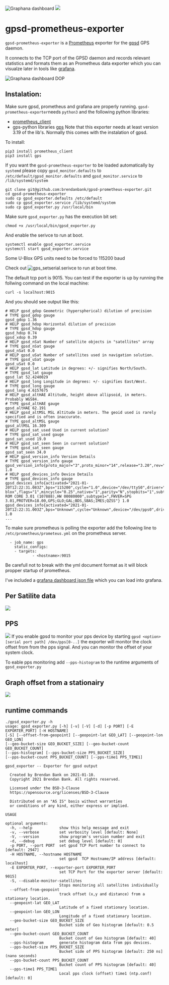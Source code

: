 ![Graphana dashboard](https://github.com/brendanbank/gpsd-prometheus-exporter/blob/ce8d05be537ec7fe935bad0c9479cf3e0770b41a/img/grafana_gpsd_dashboard_1.png?raw=true)
![](https://github.com/brendanbank/gpsd-prometheus-exporter/blob/ce8d05be537ec7fe935bad0c9479cf3e0770b41a/img/clock_pps_offset.png?raw=true)
# gpsd-prometheus-exporter


`gpsd-prometheus-exporter` is a [Prometheus](https://prometheus.io/) exporter for the [gpsd](https://gpsd.gitlab.io/gpsd/) GPS daemon. 

It connects to the TCP port of the GPSD daemon and records relevant statistics and formats them as an Prometheus data exporter which you can visualze later in tools like [grafana](https://grafana.com/).

![Graphana dashboard DOP](https://github.com/brendanbank/gpsd-prometheus-exporter/blob/ce8d05be537ec7fe935bad0c9479cf3e0770b41a/img/dop.png?raw=true)


## Instalation:

Make sure gpsd, prometheus and grafana are properly running. `gpsd-prometheus-exporter`needs `python3` and the following python libraries:

* [prometheus_client](https://github.com/prometheus/client_python)
* gps-python libraries [gps](https://gpsd.gitlab.io/gpsd/) Note that this exporter needs at least version 3.19 of the lib's. Normally this comes with the instalation of gpsd.

To install:

	pip3 install prometheus_client
	pip3 install gps

If you want the `gpsd-prometheus-exporter` to be loaded automatically by `systemd` please copy `gpsd_monitor.defaults` to 
`/etc/default/gpsd_monitor.defaults` and `gpsd_monitor.service` to `/lib/systemd/system`

	git clone git@github.com:brendanbank/gpsd-prometheus-exporter.git
	cd gpsd-prometheus-exporter
	sudo cp gpsd_exporter.defaults /etc/default
	sudo cp gpsd_exporter.service /lib/systemd/system
	sudo cp gpsd_exporter.py /usr/local/bin

Make sure `gpsd_exporter.py` has the execution bit set:

	chmod +x /usr/local/bin/gpsd_exporter.py
	
And enable the serivce to run at boot.
	
	systemctl enable gpsd_exporter.service
	systemctl start gpsd_exporter.service
	
Some U-Blox GPS units need to be forced to 115200 baud

Check out ![gps_setserial.serivce](https://github.com/brendanbank/gpsd-prometheus-exporter/blob/master/gps_setserial.service) to run at boot time. 
	
The default tcp port is 9015. You can test if the exporter is up by running the follwing command on the local machine:

	curl -s localhost:9015
	
And you should see output like this:

	# HELP gpsd_gdop Geometric (hyperspherical) dilution of precision
	# TYPE gpsd_gdop gauge
	gpsd_gdop 1.36
	# HELP gpsd_hdop Horizontal dilution of precision
	# TYPE gpsd_hdop gauge
	gpsd_hdop 0.74
	gpsd_xdop 0.39
	# HELP gpsd_nSat Number of satellite objects in "satellites" array
	# TYPE gpsd_nSat gauge
	gpsd_nSat 0.0
	# HELP gpsd_uSat Number of satellites used in navigation solution.
	# TYPE gpsd_uSat gauge
	gpsd_uSat 0.0
	# HELP gpsd_lat Latitude in degrees: +/- signifies North/South.
	# TYPE gpsd_lat gauge
	gpsd_lat 52.4240029
	# HELP gpsd_long Longitude in degrees: +/- signifies East/West.
	# TYPE gpsd_long gauge
	gpsd_long 4.6157675
	# HELP gpsd_altHAE Altitude, height above allipsoid, in meters. Probably WGS84.
	# TYPE gpsd_altHAE gauge
	gpsd_altHAE 62.191
	# HELP gpsd_altMSL MSL Altitude in meters. The geoid used is rarely specified and is often inaccurate.
	# TYPE gpsd_altMSL gauge
	gpsd_altMSL 16.309
	# HELP gpsd_sat_used Used in current solution? 
	# TYPE gpsd_sat_used gauge
	gpsd_sat_used 19.0
	# HELP gpsd_sat_seen Seen in current solution? 
	# TYPE gpsd_sat_seen gauge
	gpsd_sat_seen 34.0
	# HELP gpsd_version_info Version Details
	# TYPE gpsd_version_info gauge
	gpsd_version_info{proto_major="3",proto_minor="14",release="3.20",rev="3.20"} 1.0
	# HELP gpsd_devices_info Device Details
	# TYPE gpsd_devices_info gauge
	gpsd_devices_info{activated="2021-01-20T12:22:31.083Z",bps="115200",cycle="1.0",device="/dev/ttyS0",driver="u-blox",flags="1",mincycle="0.25",native="1",parity="N",stopbits="1",subtype="SW ROM CORE 3.01 (107888),HW 00080000",subtype1=",FWVER=SPG 3.01,PROTVER=18.00,GPS;GLO;GAL;BDS,SBAS;IMES;QZSS"} 1.0
	gpsd_devices_info{activated="2021-01-20T12:22:31.003Z",bps="Unknown",cycle="Unknown",device="/dev/pps0",driver="PPS",flags="Unknown",mincycle="Unknown",native="Unknown",parity="Unknown",stopbits="Unknown",subtype="Unknown",subtype1="Unknown"} 1.0
	...

To make sure prometheus is polling the exporter add the following line to `/etc/prometheus/prometeus.yml` on the prometheus server.

	  - job_name: gps
    	static_configs:
        - targets: 
                - <hostname>:9015

Be carefull not to break with the yml document format as it will block propper startup of prometheus.

I've included a [grafana dashboard json file](https://raw.githubusercontent.com/brendanbank/gpsd-prometheus-exporter/main/gpsd_grafana_dashboard.json) which you can load into grafana.

 
## Per Satilite data
![](https://github.com/brendanbank/gpsd-prometheus-exporter/blob/ce8d05be537ec7fe935bad0c9479cf3e0770b41a/img/sats.png?raw=true)

## PPS
![](https://github.com/brendanbank/gpsd-exporter/raw/master/img/clock_pps_offset.png?raw=true)
If you enable gpsd to monitor your pps device by starting `gpsd <option> [serial port path] /dev/pps[0-..]` the exporter will monitor the clock offset from from the pps signal. And you can monitor the offset of your system clock.

To eable pps monitoring add `--pps-histogram` to the runtime arguments of `gpsd_exporter.py`

## Graph offset from a stationairy
![](https://github.com/brendanbank/gpsd-prometheus-exporter/blob/ce8d05be537ec7fe935bad0c9479cf3e0770b41a/img/geo_offset.png?raw=true)

## runtime commands


	./gpsd_exporter.py -h
	usage: gpsd_exporter.py [-h] [-v] [-V] [-d] [-p PORT] [-E EXPORTER_PORT] [-H HOSTNAME] 
	[-S] [--offset-from-geopoint] [--geopoint-lat GEO_LAT] [--geopoint-lon GEO_LON] 
	[--geo-bucket-size GEO_BUCKET_SIZE] [--geo-bucket-count GEO_BUCKET_COUNT] 
	[--pps-histogram] [--pps-bucket-size PPS_BUCKET_SIZE]
	[--pps-bucket-count PPS_BUCKET_COUNT] [--pps-time1 PPS_TIME1]
	
	gpsd_exporter -- Exporter for gpsd output
	
	  Created by Brendan Bank on 2021-01-10.
	  Copyright 2021 Brendan Bank. All rights reserved.
	
	  Licensed under the BSD-3-Clause
	  https://opensource.org/licenses/BSD-3-Clause
	
	  Distributed on an "AS IS" basis without warranties
	  or conditions of any kind, either express or implied.
	
	USAGE
	
	optional arguments:
	  -h, --help            show this help message and exit
	  -v, --verbose         set verbosity level [default: None]
	  -V, --version         show program's version number and exit
	  -d, --debug           set debug level [default: 0]
	  -p PORT, --port PORT  set gpsd TCP Port number to connect to [default: 2947]
	  -H HOSTNAME, --hostname HOSTNAME
	                        set gpsd  TCP Hostname/IP address [default: localhost]
	  -E EXPORTER_PORT, --exporter-port EXPORTER_PORT
	                        set TCP Port for the exporter server [default: 9015]
	  -S, --disable-monitor-satellites
	                        Stops monitoring all satellites individually
	  --offset-from-geopoint
	                        track offset (x,y and distance) from a stationary location.
	  --geopoint-lat GEO_LAT
	                        Latitude of a fixed stationary location.
	  --geopoint-lon GEO_LON
	                        Longitude of a fixed stationary location.
	  --geo-bucket-size GEO_BUCKET_SIZE
	                        Bucket side of Geo histogram [default: 0.5 meter]
	  --geo-bucket-count GEO_BUCKET_COUNT
	                        Bucket count of Geo histogram [default: 40]
	  --pps-histogram       generate histogram data from pps devices.
	  --pps-bucket-size PPS_BUCKET_SIZE
	                        Bucket side of PPS histogram [default: 250 ns] (nano seconds)
	  --pps-bucket-count PPS_BUCKET_COUNT
	                        Bucket count of PPS histogram [default: 40]
	  --pps-time1 PPS_TIME1
	                        Local pps clock (offset) time1 (ntp.conf) [default: 0]
